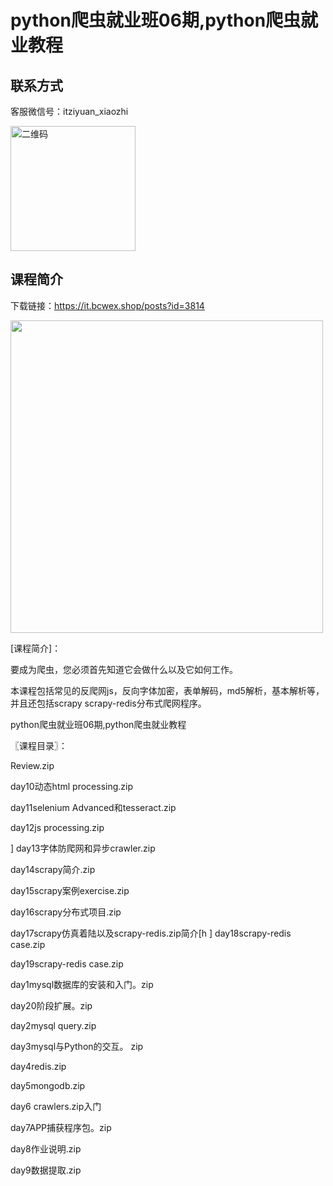 # python爬虫就业班06期,python爬虫就业教程

## 联系方式

客服微信号：itziyuan_xiaozhi

<img src="https://ziyuanyun.oss-cn-guangzhou.aliyuncs.com/common/20240614073449/666b82192834a.jpg" width="200" height="200" alt="二维码">

## 课程简介

下载链接：https://it.bcwex.shop/posts?id=3814

<img src="https://ziyuanyun.oss-cn-guangzhou.aliyuncs.com/yun/20240515185342/664494360d749.jpg" width="500" alt="">

  [课程简介]：

 要成为爬虫，您必须首先知道它会做什么以及它如何工作。

 本课程包括常见的反爬网js，反向字体加密，表单解码，md5解析，基本解析等，并且还包括scrapy scrapy-redis分布式爬网程序。

 python爬虫就业班06期,python爬虫就业教程



 〖课程目录〗：

 Review.zip

 day10动态html processing.zip

 day11selenium Advanced和tesseract.zip

 day12js processing.zip

 ] day13字体防爬网和异步crawler.zip

 day14scrapy简介.zip

 day15scrapy案例exercise.zip

 day16scrapy分布式项目.zip

 day17scrapy仿真着陆以及scrapy-redis.zip简介[h ] day18scrapy-redis case.zip

 day19scrapy-redis case.zip

 day1mysql数据库的安装和入门。zip

 day20阶段扩展。zip

 day2mysql query.zip

 day3mysql与Python的交互。 zip

 day4redis.zip

 day5mongodb.zip

 day6 crawlers.zip入门

 day7APP捕获程序包。zip

 day8作业说明.zip

 day9数据提取.zip

  